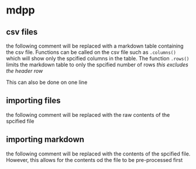 # mdpp

<!-- This comment will be untouched -->

## csv files

the following comment will be replaced with a markdown table containing the
csv file. Functions can be called on the csv file such as `.columns()` which
will show only the spcified columns in the table. The function `.rows()` limits
the markdown table to only the spcified number of rows *this excludes the header row*

<!-- 
    #csv "file.csv"
        .columns("Index", "First Name", "Last Name")
        .rows(5)
-->

This can also be done on one line

<!-- #csv "file.csv".rows(5).columns("Index", "First Name", "Last Name") -->


## importing files

the following comment will be replaced with the raw contents of the spcified file

<!-- #import "file.md" -->


## importing markdown

the following comment will be replaced with the contents of the spcified file. However,
this allows for the contents od the file to be pre-processed first

<!-- #markdown "markdownpp_file.md" -->
